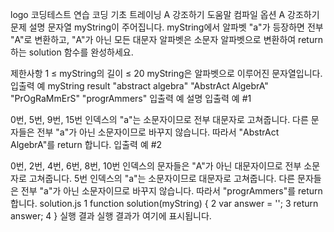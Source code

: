 logo
코딩테스트 연습
코딩 기초 트레이닝
A 강조하기
도움말
컴파일 옵션
A 강조하기
문제 설명
문자열 myString이 주어집니다. myString에서 알파벳 "a"가 등장하면 전부 "A"로 변환하고, "A"가 아닌 모든 대문자 알파벳은 소문자 알파벳으로 변환하여 return 하는 solution 함수를 완성하세요.

제한사항
1 ≤ myString의 길이 ≤ 20
myString은 알파벳으로 이루어진 문자열입니다.
입출력 예
myString	result
"abstract algebra"	"AbstrAct AlgebrA"
"PrOgRaMmErS"	"progrAmmers"
입출력 예 설명
입출력 예 #1

0번, 5번, 9번, 15번 인덱스의 "a"는 소문자이므로 전부 대문자로 고쳐줍니다.
다른 문자들은 전부 "a"가 아닌 소문자이므로 바꾸지 않습니다.
따라서 "AbstrAct AlgebrA"를 return 합니다.
입출력 예 #2

0번, 2번, 4번, 6번, 8번, 10번 인덱스의 문자들은 "A"가 아닌 대문자이므로 전부 소문자로 고쳐줍니다.
5번 인덱스의 "a"는 소문자이므로 대문자로 고쳐줍니다.
다른 문자들은 전부 "a"가 아닌 소문자이므로 바꾸지 않습니다.
따라서 "progrAmmers"를 return 합니다.
solution.js
1
function solution(myString) {
2
    var answer = '';
3
    return answer;
4
}
실행 결과
실행 결과가 여기에 표시됩니다.